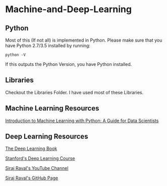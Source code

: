 # Machine-and-Deep-Learning


## Python

Most of this (If not all) is implemented in Python.
Please make sure that you have Python 2.7/3.5 installed by running:

`python -V`

If this outputs the Python Version, you have Python installed.


## Libraries

Checkout the Libraries Folder. I have used most of these Libraries.

## Machine Learning Resources

[ Introduction to Machine Learning with Python: A Guide for Data Scientists ](https://www.amazon.in/Introduction-Machine-Learning-Python-Scientists/dp/9352134575?tag=googinhydr18418-21&tag=googinkenshoo-21&ascsubtag=88e6e93f-6186-4b6a-acbb-07c8fef57a60)


## Deep Learning Resources 

[ The Deep Learning Book ](http://www.deeplearningbook.org/)

[ Stanford's Deep Learning Course ](http://deeplearning.stanford.edu/tutorial/)

[ Siraj Raval's YouTube Channel ](https://www.youtube.com/channel/UCWN3xxRkmTPmbKwht9FuE5A)

[ Siraj Raval's GitHub Page ](https://github.com/llSourcell)
